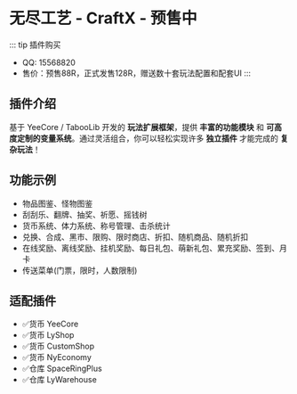 # 无尽工艺 - CraftX - 预售中

::: tip 插件购买

- QQ: 15568820
- 售价：预售88R，正式发售128R，赠送数十套玩法配置和配套UI
  :::

## 插件介绍

基于 YeeCore / TabooLib 开发的 **玩法扩展框架**，提供 **丰富的功能模块** 和 **可高度定制的变量系统**。通过灵活组合，你可以轻松实现许多
**独立插件** 才能完成的 **复杂玩法**！

## 功能示例

- 物品图鉴、怪物图鉴
- 刮刮乐、翻牌、抽奖、祈愿、摇钱树
- 货币系统、体力系统、称号管理、击杀统计
- 兑换、合成、黑市、限购、限时商店、折扣、随机商品、随机折扣
- 在线奖励、离线奖励、挂机奖励、每日礼包、萌新礼包、累充奖励、签到、月卡
- 传送菜单(门票，限时，人数限制)

## 适配插件

- ✅货币 YeeCore
- ✅货币 LyShop
- ✅货币 CustomShop
- ✅货币 NyEconomy
- ✅仓库 SpaceRingPlus
- ✅仓库 LyWarehouse
